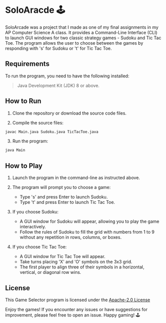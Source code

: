 # SoloAracde  🕹️

SoloArcade was a project that I made as one of my final assignments in my AP Computer Science A class. It provides a Command-Line Interface (CLI) to launch GUI windows for two classic strategy games - Sudoku and Tic Tac Toe. The program allows the user to choose between the games by responding with 's' for Sudoku or 't' for Tic Tac Toe.

## Requirements
To run the program, you need to have the following installed:

> Java Development Kit (JDK) 8 or above.

## How to Run
1. Clone the repository or download the source code files.

2. Compile the source files:
``` bash
javac Main.java Sudoku.java TicTacToe.java
```

3. Run the program:
``` bash
java Main
```

## How to Play
1. Launch the program in the command-line as instructed above.

2. The program will prompt you to choose a game:
    - Type 's' and press Enter to launch Sudoku.
    - Type 't' and press Enter to launch Tic Tac Toe.
3. If you choose Sudoku:
   - A GUI window for Sudoku will appear, allowing you to play the game interactively.
   - Follow the rules of Sudoku to fill the grid with numbers from 1 to 9 without any repetition in rows, columns, or boxes.
4. If you choose Tic Tac Toe:
   - A GUI window for Tic Tac Toe will appear.
   - Take turns placing 'X' and 'O' symbols on the 3x3 grid.
   - The first player to align three of their symbols in a horizontal, vertical, or diagonal row wins.
## License
This Game Selector program is licensed under the [Apache-2.0 License](https://github.com/Nosma2520/SoloArcade/blob/main/LICENSE)

Enjoy the games! If you encounter any issues or have suggestions for improvement, please feel free to open an issue. Happy gaming! 🕹️
